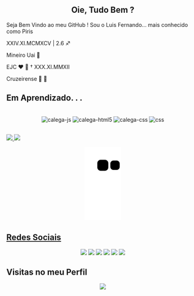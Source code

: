 ## <div align="center"> Oie, Tudo Bem ? </div>

Seja Bem Vindo ao meu GitHub ! Sou o Luis Fernando... mais conhecido como Piris 

XXIV.XI.MCMXCV | 2.6 ♐️

Mineiro Uai 🔺

EJC ❤ 🙏 † XXX.XI.MMXII

Cruzeirense 🐺 💙

  ## Em Aprendizado. . .
  
  <div style="display: inline_block"  align="center"><br>
<img align="center" alt="calega-js" src="https://img.shields.io/badge/JavaScript-F7DF1E?style=for-the-badge&logo=javascript&logoColor=black" />
  <img align="center" alt="calega-html5" src="https://img.shields.io/badge/HTML5-E34F26?style=for-the-badge&logo=html5&logoColor=white" />
  <img align="center" alt="calega-css" src="https://img.shields.io/badge/CSS3-1572B6?style=for-the-badge&logo=css3&logoColor=white" />
  <img align="center" alt="css" src="https://img.shields.io/badge/Bootstrap-563D7C?style=for-the-badge&logo=bootstrap&logoColor=white" />
</div>


##
<div>
  <a href="https://github.com/LuisFerPeixoto">
  <img height="155em" src="https://github-readme-stats.vercel.app/api?username=LuisFerPeixoto&show_icons=true&theme=dracula&include_all_commits=true&count_private=true"/>
  <img height="155em" src="https://github-readme-stats.vercel.app/api/top-langs/?username=LuisFerPeixoto&layout=compact&langs_count=7&theme=dracula"/>
</div>
 
 <div  align="center"> 
  
  ![Snake animation](https://github.com/rafaballerini/rafaballerini/blob/output/github-contribution-grid-snake.svg)
  
</div>
 
 ## Redes Sociais
  <div  align="center"> 
   <a href="https://www.facebook.com/parceiro.luisf" target="_blank"><img src="https://img.shields.io/badge/-Facebook-%230077B5?style=for-the-badge&logo=facebook&logoColor=white" target="_blank"></a>
  <a href="https://instagram.com/pirisquito19?utm_medium=copy_link" target="_blank"><img src="https://img.shields.io/badge/-Instagram-%23E4405F?style=for-the-badge&logo=instagram&logoColor=white" target="_blank"></a>
    <a href="https://mobile.twitter.com/Pirisquito19" target="_blank"><img src="https://img.shields.io/badge/-Twitter-%230077B5?style=for-the-badge&logo=twitter&logoColor=white" target="_blank"></a>
       <a href="https://discord.com/channels/@me" target="_blank"><img src="https://img.shields.io/badge/Discord-7289DA?style=for-the-badge&logo=discord&logoColor=white" target="_blank"></a>
   <a href="luis.fpf@hotmail.com.br" target="_blank"><img src="https://img.shields.io/badge/-Hotmail-%230077B5?style=for-the-badge&logo=gmail&logoColor=white" target="_blank"></a>
  <a href="https://www.linkedin.com/in/luisfernandopeixoto" target="_blank"><img src="https://img.shields.io/badge/-LinkedIn-%230077B5?style=for-the-badge&logo=linkedin&logoColor=white" target="_blank"></a>
</div>
 
## Visitas no meu Perfil  <br>
 <p align="center"> 
   <img alingn="center" src="https://profile-counter.glitch.me/LuisFerPeixoto/count.svg" />
 </p>

</p>
 
